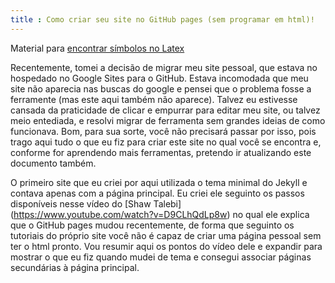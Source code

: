 ```yaml
---
title : Como criar seu site no GitHub pages (sem programar em html)!
---
```


Material para [encontrar símbolos no Latex](https://detexify.kirelabs.org/classify.html)

Recentemente, tomei a decisão de migrar meu site pessoal, que estava no hospedado no Google Sites para o GitHub. Estava incomodada que meu site não aparecia nas buscas do google e pensei que o problema fosse a ferramente (mas este aqui também não aparece). Talvez eu estivesse cansada da praticidade de clicar e empurrar para editar meu site, ou talvez meio entediada, e resolvi migrar de ferramenta sem grandes ideias de como funcionava. Bom, para sua sorte, você não precisará passar por isso, pois trago aqui tudo o que eu fiz para criar este site no qual você se encontra e, conforme for aprendendo mais ferramentas, pretendo ir atualizando este documento também. 

O primeiro site que eu criei por aqui utilizada o tema minimal do Jekyll e contava apenas com a página principal. Eu criei ele seguinto os passos disponíveis nesse vídeo do [Shaw Talebi]
(https://www.youtube.com/watch?v=D9CLhQdLp8w) no qual ele explica que o GitHub pages mudou recentemente, de forma que seguinto os tutoriais do próprio site você não é capaz de criar uma página pessoal sem ter o html pronto. Vou resumir aqui os pontos do vídeo dele e expandir para mostrar o que eu fiz quando mudei de tema e consegui associar páginas secundárias à página principal. 
